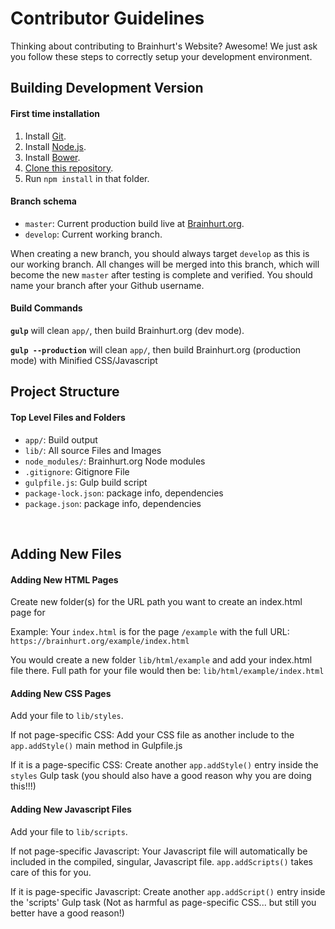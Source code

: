 # Contributor Guidelines

Thinking about contributing to Brainhurt's Website? Awesome! We just ask you follow these steps to correctly setup your development environment. 

## Building Development Version

#### First time installation

1) Install [Git](https://git-scm.com/).
2) Install [Node.js](https://nodejs.org).
3) Install [Bower](https://bower.io).
4) [Clone this repository](https:/help.github.com/articles/cloning-a-repository/).
5) Run `npm install` in that folder.

#### Branch schema

- `master`: Current production build live at [Brainhurt.org](https://brainhurt.org).
- `develop`: Current working branch.

When creating a new branch, you should always target `develop` as this is our working branch.  All changes will be merged into this branch, which will become the new `master` after testing is complete and verified. You should name your branch after your Github username.


#### Build Commands
**`gulp`** will clean `app/`, then build Brainhurt.org (dev mode).

**`gulp --production`** will clean `app/`, then build Brainhurt.org (production mode) with Minified CSS/Javascript


## Project Structure

#### Top Level Files and Folders

- `app/`: Build output
- `lib/`: All source Files and Images
- `node_modules/`: Brainhurt.org Node modules
- `.gitignore`: Gitignore File
- `gulpfile.js`: Gulp build script
- `package-lock.json`: package info, dependencies
- `package.json`: package info, dependencies

</br>

## Adding New Files

#### Adding New HTML Pages 
Create new folder(s) for the URL path you want to create an index.html page for

Example: Your `index.html` is for the page `/example` with the full URL: `https://brainhurt.org/example/index.html`

You would create a new folder `lib/html/example` and add your index.html file there.
Full path for your file would then be: `lib/html/example/index.html`

#### Adding New CSS Pages

Add your file to `lib/styles`.  

If not page-specific CSS: Add your CSS file as another include to the `app.addStyle()` main method in Gulpfile.js

If it is a page-specific CSS: Create another `app.addStyle()` entry inside the `styles` Gulp task (you should also have a good reason why you are doing this!!!)

#### Adding New Javascript Files

Add your file to `lib/scripts`.

If not page-specific Javascript: Your Javascript file will automatically be included in the compiled, singular, Javascript file. `app.addScripts()` takes care of this for you.

If it is page-specific Javascript: Create another `app.addScript()` entry inside the 'scripts' Gulp task (Not as harmful as page-specific CSS... but still you better have a good reason!)
